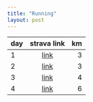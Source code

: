 ```yaml
---
title: "Running"
layout: post
---
```

| day      |      strava link      |  km |
|----------|:-------------:|------:|
| 1 |  [link](https://strava.app.link/EPhNeem2HRb)  | 3 |
| 2 | [link](https://www.strava.com/activities/13961140966) | 3 |
| 3 | [link](https://www.strava.com/activities/14015889248)| 4 |
|4 |[link](https://www.strava.com/activities/14044290250)| 6 |
